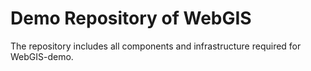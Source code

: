# Demo Repository of WebGIS
The repository includes all components and infrastructure required for WebGIS-demo.